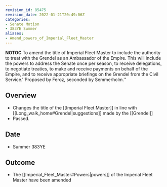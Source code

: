 ```yaml
---
revision_id: 85475
revision_date: 2022-01-21T20:49:06Z
categories:
- Senate Motion
- 383YE Summer
aliases:
- Amend_powers_of_Imperial_Fleet_Master
---
```



__NOTOC__
To amend the title of Imperial Fleet Master to include the authority to treat with the Grendel as an Ambassador of the Empire. This will include the powers to address the Senate once per season, to receive delegations, to negotiate treaties, to make and receive payments on behalf of the Empire, and to receive appropriate briefings on the Grendel from the Civil Service.''Proposed by Feroz, seconded by Semmerholm.''
## Overview
* Changes the title of the [[Imperial Fleet Master]] in line with [[Long_walk_home#Grendel|suggestions]] made by the [[Grendel]]
* Passed.
## Date
* Summer 383YE
## Outcome
* The [[Imperial_Fleet_Master#Powers|powers]] of the Imperial Fleet Master have been amended